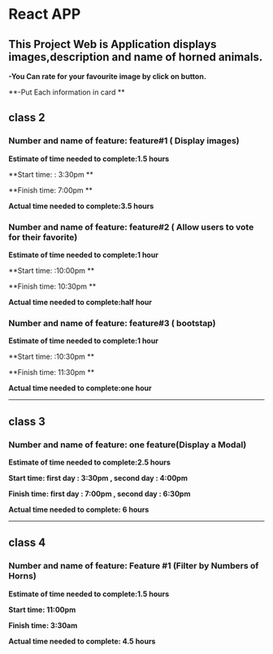 
# React APP
## This Project Web is Application displays images,description and name of horned animals.

**-You Can rate for your favourite image by click on button.**

**-Put Each information in card **



## class 2
### Number and name of feature:  feature#1 ( Display images)

**Estimate of time needed to complete:1.5 hours**

**Start time:  : 3:30pm **

**Finish time:  7:00pm **

**Actual time needed to complete:3.5 hours**


### Number and name of feature:  feature#2 ( Allow users to vote for their favorite)

**Estimate of time needed to complete:1 hour**

**Start time:  :10:00pm **

**Finish time:  10:30pm **

**Actual time needed to complete:half  hour**

### Number and name of feature:  feature#3 ( bootstap)

**Estimate of time needed to complete:1 hour**

**Start time:  :10:30pm **

**Finish time:  11:30pm **

**Actual time needed to complete:one  hour**



_________________________________________________________________________

## class 3
### Number and name of feature: one feature(Display a Modal)

**Estimate of time needed to complete:2.5 hours**

**Start time: first day : 3:30pm , second day : 4:00pm**

**Finish time: first day : 7:00pm , second day : 6:30pm**

**Actual time needed to complete: 6 hours**



_________________________________________________________________________

## class 4
### Number and name of feature: Feature #1 (Filter by Numbers of Horns)

**Estimate of time needed to complete:1.5 hours**

**Start time:  11:00pm**

**Finish time:  3:30am**

**Actual time needed to complete: 4.5 hours**
